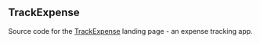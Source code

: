 ## TrackExpense

Source code for the [TrackExpense](https://trackexpense.app/) landing page - an expense tracking app.
